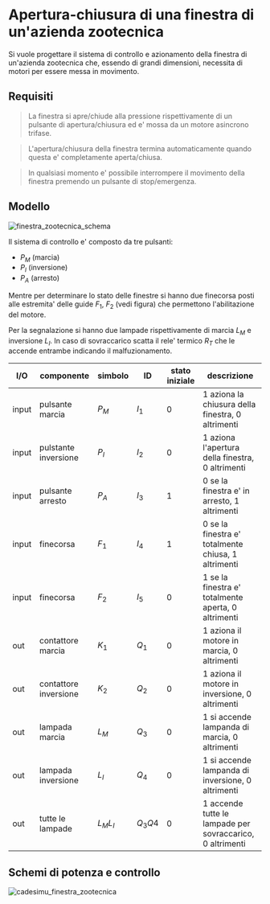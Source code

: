 # Apertura-chiusura di una finestra di un'azienda zootecnica  

Si vuole progettare il sistema di controllo e azionamento della finestra di un'azienda zootecnica che, essendo di grandi dimensioni, necessita di motori per essere messa in movimento.  

## Requisiti  

> La finestra si apre/chiude alla pressione rispettivamente di un pulsante di apertura/chiusura ed e' mossa da un motore asincrono trifase.

> L'apertura/chiusura della finestra termina automaticamente quando questa e' completamente aperta/chiusa.

> In qualsiasi momento e' possibile interrompere il movimento della finestra premendo un pulsante di stop/emergenza.

## Modello  

![finestra_zootecnica_schema](https://github.com/dennyb87/elettrotecnica-serale/assets/7195133/c5d05634-f811-4adf-ac28-c98c5d3edccd)  

Il sistema di controllo e' composto da tre pulsanti:
* $P_M$ (marcia)
* $P_I$ (inversione)
* $P_A$ (arresto)

Mentre per determinare lo stato delle finestre si hanno due finecorsa posti alle estremita' delle guide $F_1,\ F_2$ (vedi figura) che permettono l'abilitazione del motore.  

Per la segnalazione si hanno due lampade rispettivamente di marcia $L_M$ e inversione $L_I$. In caso di sovraccarico scatta il rele' termico $R_T$ che le accende entrambe indicando il malfuzionamento.  

| I/O   | componente             | simbolo  | ID      | stato iniziale | descrizione                                               |
| ----- | ---------------------- | -------- | ------- | -------------- | --------------------------------------------------------- |
| input | pulsante marcia        | $P_M$    | $I_1$   | 0              | 1 aziona la chiusura della finestra, 0 altrimenti         |
| input | pulstante inversione   | $P_I$    | $I_2$   | 0              | 1 aziona l'apertura della finestra, 0 altrimenti          |
| input | pulsante arresto       | $P_A$    | $I_3$   | 1              | 0 se la finestra e' in arresto, 1 altrimenti              |
| input | finecorsa              | $F_1$    | $I_4$   | 1              | 0 se la finestra e' totalmente chiusa, 1 altrimenti       |
| input | finecorsa              | $F_2$    | $I_5$   | 0              | 1 se la finestra e' totalmente aperta, 0 altrimenti       |
| out   | contattore marcia      | $K_1$    | $Q_1$   | 0              | 1 aziona il motore in marcia, 0 altrimenti                |
| out   | contattore  inversione | $K_2$    | $Q_2$   | 0              | 1 aziona il motore in inversione, 0 altrimenti            |
| out   | lampada marcia         | $L_M$    | $Q_3$   | 0              | 1 si accende lampanda di marcia, 0 altrimenti             |
| out   | lampada inversione     | $L_I$    | $Q_4$   | 0              | 1 si accende lampanda di inversione, 0 altrimenti         |
| out   | tutte le lampade       | $L_ML_I$ | $Q_3Q4$ | 0              | 1 accende tutte le lampade per sovraccarico, 0 altrimenti |

## Schemi di potenza e controllo  

![cadesimu_finestra_zootecnica](https://github.com/dennyb87/elettrotecnica-serale/assets/7195133/f177af67-00d0-4f7f-b555-25fbace686cc)  
